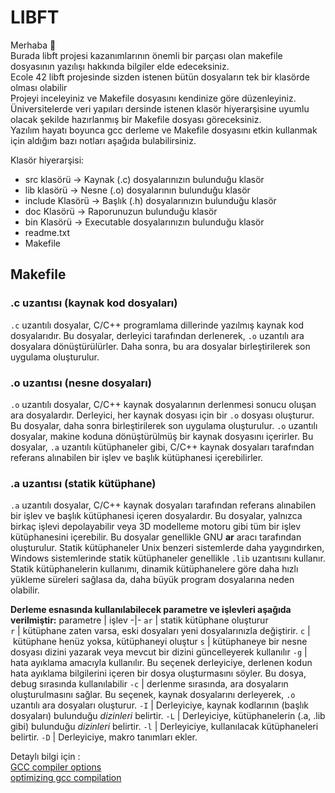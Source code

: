 # LIBFT

Merhaba 👋  
Burada libft projesi kazanımlarının önemli bir parçası olan
makefile dosyasının yazılışı hakkında bilgiler elde edeceksiniz.  
Ecole 42 libft projesinde sizden istenen bütün dosyaların tek bir klasörde olması olabilir  
Projeyi inceleyiniz ve Makefile dosyasını kendinize göre düzenleyiniz.  
Üniversitelerde veri yapıları dersinde istenen klasör hiyerarşisine uyumlu olacak şekilde hazırlanmış bir Makefile dosyası göreceksiniz.  
Yazılım hayatı boyunca gcc derleme ve Makefile dosyasını etkin kullanmak için aldığım bazı notları aşağıda bulabilirsiniz.

Klasör hiyerarşisi:  

- src klasörü -> Kaynak (.c) dosyalarınızın bulunduğu klasör
- lib klasörü -> Nesne (.o) dosyalarının bulunduğu klasör
- include Klasörü -> Başlık (.h) dosyalarınızın bulunduğu klasör
- doc Klasörü -> Raporunuzun bulunduğu klasör
- bin Klasörü -> Executable dosyalarınızın bulunduğu klasör
- readme.txt
- Makefile

## Makefile

### .c uzantısı (kaynak kod dosyaları)

`.c` uzantılı dosyalar, C/C++ programlama dillerinde yazılmış kaynak kod dosyalarıdır. Bu dosyalar, derleyici tarafından derlenerek, `.o` uzantılı ara dosyalara dönüştürülürler. Daha sonra, bu ara dosyalar birleştirilerek son uygulama oluşturulur.

### .o uzantısı (nesne dosyaları)

`.o` uzantılı dosyalar, C/C++ kaynak dosyalarının derlenmesi sonucu oluşan ara dosyalardır. Derleyici, her kaynak dosyası için bir `.o` dosyası oluşturur. Bu dosyalar, daha sonra birleştirilerek son uygulama oluşturulur. `.o` uzantılı dosyalar, makine koduna dönüştürülmüş bir kaynak dosyasını içerirler. Bu dosyalar, `.a` uzantılı kütüphaneler gibi, C/C++ kaynak dosyaları tarafından referans alınabilen bir işlev ve başlık kütüphanesi içerebilirler.

### .a uzantısı (statik kütüphane)

`.a` uzantılı dosyalar, C/C++ kaynak dosyaları tarafından referans alınabilen bir işlev ve başlık kütüphanesi içeren dosyalardır. Bu dosyalar, yalnızca birkaç işlevi depolayabilir veya 3D modelleme motoru gibi tüm bir işlev kütüphanesini içerebilir. Bu dosyalar genellikle GNU **ar** aracı tarafından oluşturulur. Statik kütüphaneler Unix benzeri sistemlerde daha yaygındırken, Windows sistemlerinde statik kütüphaneler genellikle `.lib` uzantısını kullanır. Statik kütüphanelerin kullanımı, dinamik kütüphanelere göre daha hızlı yükleme süreleri sağlasa da, daha büyük program dosyalarına neden olabilir.

**Derleme esnasında kullanılabilecek parametre ve işlevleri aşağıda verilmiştir:**
parametre | işlev
-|-
`ar` | statik kütüphane oluşturur  
`r` | kütüphane zaten varsa, eski dosyaları yeni dosyalarınızla değiştirir.
`c` | kütüphane henüz yoksa, kütüphaneyi oluştur
`s` | kütüphaneye bir nesne dosyası dizini yazarak veya mevcut bir dizini güncelleyerek kullanılır
`-g` | hata ayıklama amacıyla kullanılır. Bu seçenek derleyiciye, derlenen kodun hata ayıklama bilgilerini içeren bir dosya oluşturmasını söyler. Bu dosya, debug sırasında kullanılabilir
`-c` | derlenme sırasında, ara dosyaların oluşturulmasını sağlar. Bu seçenek, kaynak dosyalarını derleyerek, `.o` uzantılı ara dosyaları oluşturur.
`-I` | Derleyiciye, kaynak kodlarının (başlık dosyaları) bulunduğu *dizinleri* belirtir.
`-L` | Derleyiciye, kütüphanelerin (.a, .lib gibi) bulunduğu *dizinleri* belirtir.
`-l` | Derleyiciye, kullanılacak kütüphaneleri belirtir.
`-D` |  Derleyiciye, makro tanımları ekler.

Detaylı bilgi için :  
[GCC compiler options](https://docs.oracle.com/cd/E19957-01/806-3567/cc_options.html#:~:text=preprocessing%20directive%20lines.-,%2Dc,file%20using%20the%20%2Do%20option.)  
[optimizing gcc compilation](https://docs.oracle.com/en/operating-systems/oracle-linux/6/porting/ch04s03.html#:~:text=The%20%2DO%20level%20option%20to,the%20%2DO%20option%20at%20all.)
